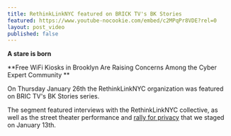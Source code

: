 ```yaml
---
title: RethinkLinkNYC featured on BRICK TV's BK Stories 
featured: https://www.youtube-nocookie.com/embed/c2MPqPr8VDE?rel=0
layout: post_video
published: false
---
```


**A stare is born**

**Free WiFi Kiosks in Brooklyn Are Raising Concerns Among the Cyber Expert Community **

On Thursday January 26th the RethinkLinkNYC organization was featured
on BRIC TV's BK Stories series.

The segment featured interviews with the RethinkLinkNYC collective, as well as
the street theater performance and [rally for privacy](http://rethinklink.nyc/2017/01/12/rally-for-privacy.html) that we staged on January
13th.

###

